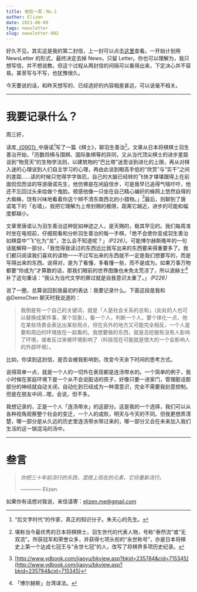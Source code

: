 ```yaml
--- 
title: 叁拾一周：No.1
author: Elizen
date: 2021-06-09
tags: newsletter
slug: newsletter-002
---
```


好久不见。其实这是我的第二封信，上一封可以点击[这里](https://elizen.me/newsletter/2020/11/newsletter-001/)查看。一开始计划用 NewsLetter 的形式，最终决定去掉 News，只留 Letter。你也可以理解为，我只想写信，并不想说教。但这个过程从两封信的间隔可以看得出来，下定决心并不容易。甚至写与不写，也犹豫很久。

今天要说的话，和昨天想写的、已经选好的内容相差甚远，可以说毫不相关。

---

# 我要记录什么？

周三好，

读库[《0901》](https://book.douban.com/subject/3647875/)中唐诺[^1]写了一篇《棋士》，聊羽生善治[^2]。文章从日本将棋棋士羽生善治开始，「历数将棋与围棋、国际象棋等的异同，又从当代顶尖棋士的进步差距谈到“物竞天”的生物学法则，以建筑物的“巴比塔”迷思谈到进化的上限，再从对棋入迷的心理谈到人们自主学习的心理，再由此谈到眼高手低的“欣赏”与“实干”之间的差距……读的时候只觉得字字珠玑，自己的大脑已经转的飞快才堪堪跟得上在前面侃侃而谈的导游唐诺先生，他仿佛是在闲庭信步，可是我早已追得气喘吁吁，他还不忘回过头来给做个鬼脸。顿感他像一只坐在自己精心编织的蛛网上悠然自得的大蜘蛛，饶有兴味地看着你这个辨不清东南西北的小猎物。」[^3]最后，则聊到了唐诺笔下的「右墙」，我把它理解为上帝封赐的极限，距离它越近，进步的可能和幅度都越小。

文章里唐诺认为羽生善治这种犹如神迹之人，是天赐的，极其罕见的。我们每周准时坐在电视前，仔细观看和分析羽生善治的每一手棋，「绝不会使你变成羽生善治如棋盘中“飞”化为“龙”，怎么会不知道呢？」*（P226）*。可能博尔赫斯晚年的一句话能解释一部分，「我觉得我读过的东西远比我写出来的东西要来得重要多了。我们都只阅读我们喜欢的读物一一不过写出来的东西就不一定是我们想要写的，而是写得出来的东西。说得对，是为了看懂，多看懂一些，而不是成为。如果万事万物都要“你成为”才算数的话，那我们眼前的世界图像也未免太荒凉了，所以波赫士[^4]补了这句重话：“我认为当代文学的罪过就是自我意识太重了。」*（P226）*

说了一圈，总算说回到我最初的表达：我要记录什么。下面这段是我和 @DemoChen 聊天时我说道的：

> 我倒是有一个自己的关键词，就是「人是社会关系的总和」（此处的人也可以替换成某件事，某个现象）。看一个人，判断一个人，要个体化一点，他在某些场景会表达出某些观点，但在另外的地方又可能完全相反，一个人是要和周边的环境放在一起看的。我想要做的东西，就是去挖掘有没有人影响了环境，或者反过来被环境影响了（科技现在可能就是很大的一个会影响人的外部环境）。

比如，你读到这封信，是否会被我影响到，改变今天余下时间的思考方式。

说得简单一点，就是一个人的一切外在表现都是连汤带水的。一个简单的例子，我小时候在家庭环境下是一个从不会说脏话的孩子，好像只要一进家门，管理脏话那部分的神经就自动关闭，自动化到已经成为一种潜意识，完全不需要我刻意控制。但是在朋友中间…嗯，会说，但不多。

我想记录的，正是一个人「连汤带水」的这部分。这是我的一个选择，我们可以从各种视角观察整个社会的变迁，一个人的成败，明天与今天的不同。但我更想弄清楚，哪一部分是从久远的历史里连汤带水带过来的，哪一部分又会在未来加入我们生活的这一锅混沌的汤中。

---

# 叁言

> *你把三十年前流行的东西，混搭上现在的元素，它将重新流行。*
>
> ———— Elizen

如果你有话想对我说，来信请寄：elizen.me@gmail.com

[^1]:	“后文字时代”的作家，真正的知识分子。朱天心的先生。

[^2]:	堪称当今最优秀的日本将棋棋士，羽生世代的代表人物，号称“泰然流”或“无双流”。所获冠军和荣誉众多，并获得七项头衔的“永世称号”，亦是日本将棋史上第一个达成七冠王与“永世七冠”的人，改写了将棋界多项历史纪录。

[^3]:	[http://www.ydbook.com/jiaoyu/bkview.asp?bkid=235784&cid=715345](http://www.ydbook.com/jiaoyu/bkview.asp?bkid=235784&cid=715345)

[^4]:	「博尔赫斯」台湾译法。